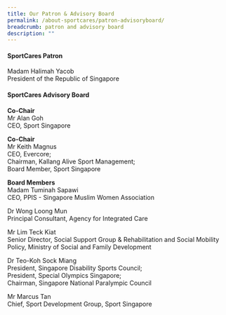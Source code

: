 ```yaml
---
title: Our Patron & Advisory Board
permalink: /about-sportcares/patron-advisoryboard/
breadcrumb: patron and advisory board
description: ""
---
```

#### **SportCares Patron**
Madam Halimah Yacob <br> President of the Republic of Singapore

#### **SportCares Advisory Board** <br> 
**Co-Chair** <br>
Mr Alan Goh <br>
CEO, Sport Singapore

**Co-Chair**<br>
Mr Keith Magnus <br> 
CEO, Evercore; <br>
Chairman, Kallang Alive Sport Management; <br>
Board Member, Sport Singapore

**Board Members**<br>
Madam Tuminah Sapawi <br>
CEO, PPIS - Singapore Muslim Women Association

Dr Wong Loong Mun <br>
Principal Consultant, Agency for Integrated Care

Mr Lim Teck Kiat <br>
Senior Director, Social Support Group &amp; Rehabilitation and Social Mobility Policy, Ministry of Social and Family Development

Dr Teo-Koh Sock Miang <br>
President, Singapore Disability Sports Council; <br>
President, Special Olympics Singapore; <br>
Chairman, Singapore National Paralympic Council

Mr Marcus Tan <br>
Chief, Sport Development Group, Sport Singapore